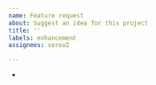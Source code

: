 ```yaml
---
name: Feature request
about: Suggest an idea for this project
title: ''
labels: enhancement
assignees: vorov2

---
```


-
